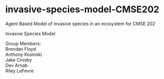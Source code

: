 # invasive-species-model-CMSE202
Agent Based Model of invasive species in an ecosystem for CMSE 202

Invasive Species Model

Group Members:<br>
Brendan Floyd<br>
Anthony Kosinski<br>
Jake Crosby<br>
Dev Arnab<br>
Riley LeFevre
